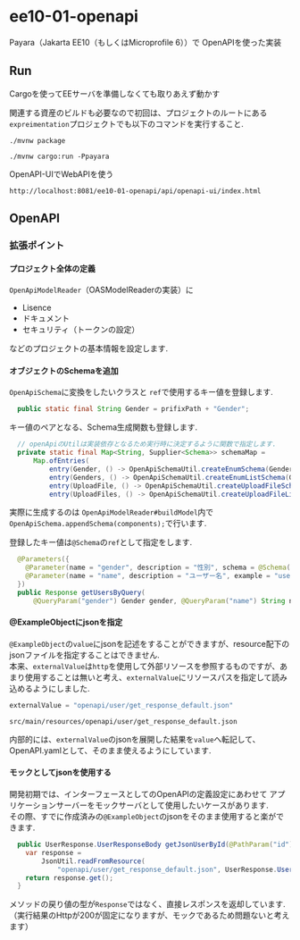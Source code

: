 # ee10-01-openapi

Payara（Jakarta EE10（もしくはMicroprofile 6））で OpenAPIを使った実装


## Run

Cargoを使ってEEサーバを準備しなくても取りあえず動かす

関連する資産のビルドも必要なので初回は、プロジェクトのルートにある `expreimentation`プロジェクトでも以下のコマンドを実行すること.  

```
./mvnw package
```

```
./mvnw cargo:run -Ppayara
```

OpenAPI-UIでWebAPIを使う

```
http://localhost:8081/ee10-01-openapi/api/openapi-ui/index.html
```

## OpenAPI

### 拡張ポイント

#### プロジェクト全体の定義

`OpenApiModelReader`（OASModelReaderの実装）に

- Lisence
- ドキュメント
- セキュリティ（トークンの設定）

などのプロジェクトの基本情報を設定します.  

#### オブジェクトのSchemaを追加

`OpenApiSchema`に変換をしたいクラスと `ref`で使用するキー値を登録します.

```java
  public static final String Gender = prifixPath + "Gender";

```
キー値のペアとなる、Schema生成関数も登録します.

```java
  // openApiのUtilは実装依存となるため実行時に決定するように関数で指定します.
  private static final Map<String, Supplier<Schema>> schemaMap =
      Map.ofEntries(
          entry(Gender, () -> OpenApiSchemaUtil.createEnumSchema(Gender.class)),
          entry(Genders, () -> OpenApiSchemaUtil.createEnumListSchema(Gender.class)),
          entry(UploadFile, () -> OpenApiSchemaUtil.createUploadFileSchema()),
          entry(UploadFiles, () -> OpenApiSchemaUtil.createUploadFileListSchema()));
```

実際に生成するのは `OpenApiModelReader#buildModel`内で`OpenApiSchema.appendSchema(components);`で行います.

登録したキー値は`@Schema`の`ref`として指定をします.

```java
  @Parameters({
    @Parameter(name = "gender", description = "性別", schema = @Schema(ref = OpenApiSchema.Gender)),
    @Parameter(name = "name", description = "ユーザー名", example = "user name")
  })
  public Response getUsersByQuery(
      @QueryParam("gender") Gender gender, @QueryParam("name") String name) {
```

#### @ExampleObjectにjsonを指定

`@ExampleObject`の`value`にjsonを記述をすることができますが、resource配下のjsonファイルを指定することはできません.  
本来、`externalValue`は`http`を使用して外部リソースを参照するものですが、あまり使用することは無いと考え、`externalValue`にリソースパスを指定して読み込めるようにしました.

```java
externalValue = "openapi/user/get_response_default.json"
```

```
src/main/resources/openapi/user/get_response_default.json
```

内部的には、`externalValue`のjsonを展開した結果を`value`へ転記して、OpenAPI.yamlとして、そのまま使えるようにしています.

#### モックとしてjsonを使用する

開発初期では、インターフェースとしてのOpenAPIの定義設定にあわせて アプリケーションサーバーをモックサーバとして使用したいケースがあります.  
その際、すでに作成済みの`@ExampleObject`のjsonをそのまま使用すると楽ができます.

```java
  public UserResponse.UserResponseBody getJsonUserById(@PathParam("id") String id) {
    var response =
        JsonUtil.readFromResource(
            "openapi/user/get_response_default.json", UserResponse.UserResponseBody.class);
    return response.get();
  }
```

メソッドの戻り値の型が`Response`ではなく、直接レスポンスを返却しています.  
（実行結果のHttpが200が固定になりますが、モックであるため問題ないと考えます）
